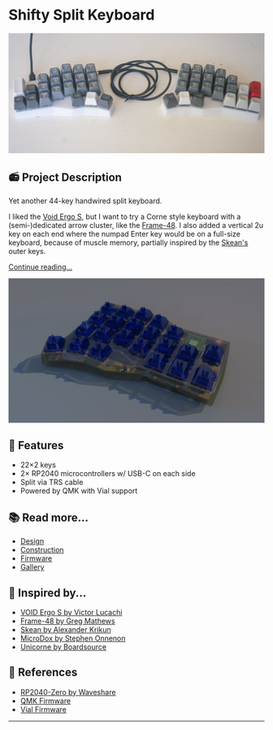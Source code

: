 # Shifty Split Keyboard

![Photo of my Shifty Split keyboard](./images/photos/20231110-IMG_1940.jpg)

## 📻 Project Description

Yet another 44-key handwired split keyboard. 

I liked the [Void Ergo S](https://github.com/victorlucachi/void_ergo), but I want to try a Corne style keyboard with a (semi-)dedicated arrow cluster, like the [Frame-48](https://github.com/gregsqueeb/Frame-48). I also added a vertical 2u key on each end where the numpad Enter key would be on a full-size keyboard, because of muscle memory, partially inspired by the [Skean's](https://github.com/krikun98/Skean) outer keys.

[Continue reading...](notes/Design.md)

![Render of the Shifty Split keyboard](./images/renders/202310282347.png)

## 🧰 Features

- 22×2 keys
- 2× RP2040 microcontrollers w/ USB-C on each side
- Split via TRS cable
- Powered by QMK with Vial support

## 📚 Read more...
- [Design](notes/Design.md)
- [Construction](notes/Construction.md)
- [Firmware](notes/Firmware.md)
- [Gallery](notes/Gallery.md)

## 🙏 Inspired by...
- [VOID Ergo S by Victor Lucachi](https://github.com/victorlucachi/void_ergo)
- [Frame-48 by Greg Mathews](https://github.com/gregsqueeb/Frame-48)
- [Skean by Alexander Krikun](https://github.com/krikun98/Skean)
- [MicroDox by Stephen Onnenon](https://github.com/onnenon/microdox-case/)
- [Unicorne by Boardsource](https://new.boardsource.xyz/products/unicorne)

## 📐 References
- [RP2040-Zero by Waveshare](https://www.waveshare.com/rp2040-zero.htm)
- [QMK Firmware](https://docs.qmk.fm/)
- [Vial Firmware](https://get.vial.today/)

---